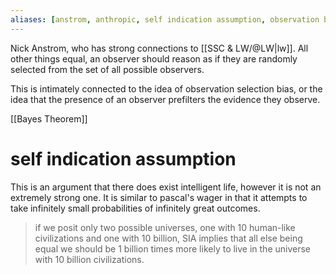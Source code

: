 ```yaml
---
aliases: [anstrom, anthropic, self indication assumption, observation bias, pascal's wager]
---
```


Nick Anstrom, who has strong connections to [[SSC & LW/@LW|lw]].
All other things equal, an observer should reason as if they are randomly selected from the set of all possible observers. 

This is intimately connected to the idea of observation selection bias, or the idea that the presence of an observer prefilters the evidence they observe.

[[Bayes Theorem]]

# self indication assumption
This is an argument that there does exist intelligent life, however it is not an extremely strong one. It is similar to pascal's wager in that it attempts to take infinitely small probabilities of infinitely great outcomes.

> if we posit only two possible universes, one with 10 human-like civilizations and one with 10 billion, SIA implies that all else being equal we should be 1 billion times more likely to live in the universe with 10 billion civilizations.